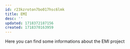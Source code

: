 ```yaml
---
id: r23kzroton7bo017hsc6lmk
title: EMI
desc: ''
updated: 1718372187156
created: 1718370163959
---
```

Here you can find some informations about the EMI project